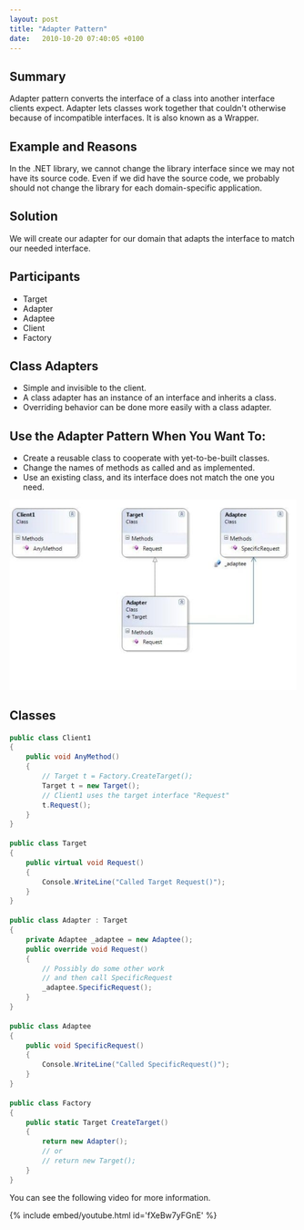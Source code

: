 ```yaml
---
layout: post
title: "Adapter Pattern"
date:   2010-10-20 07:40:05 +0100
---
```


## Summary

Adapter pattern converts the interface of a class into another interface clients expect. Adapter lets classes work together that couldn't otherwise because of incompatible interfaces. It is also known as a Wrapper.

## Example and Reasons

In the .NET library, we cannot change the library interface since we may not have its source code. Even if we did have the source code, we probably should not change the library for each domain-specific application.

## Solution

We will create our adapter for our domain that adapts the interface to match our needed interface.

## Participants
- Target
- Adapter
- Adaptee
- Client
- Factory

## Class Adapters
- Simple and invisible to the client.
- A class adapter has an instance of an interface and inherits a class.
- Overriding behavior can be done more easily with a class adapter.

## Use the Adapter Pattern When You Want To:
- Create a reusable class to cooperate with yet-to-be-built classes.
- Change the names of methods as called and as implemented.
- Use an existing class, and its interface does not match the one you need.

[![image001](/assets/images/2010/05/image001.jpg)](/assets/images/2010/05/image001.jpg)

## Classes

```csharp
public class Client1
{
    public void AnyMethod()
    {
        // Target t = Factory.CreateTarget();
        Target t = new Target();
        // Client1 uses the target interface "Request"
        t.Request();
    }
}

public class Target
{
    public virtual void Request()
    {
        Console.WriteLine("Called Target Request()");
    }
}

public class Adapter : Target
{
    private Adaptee _adaptee = new Adaptee();
    public override void Request()
    {
        // Possibly do some other work
        // and then call SpecificRequest
        _adaptee.SpecificRequest();
    }
}

public class Adaptee
{
    public void SpecificRequest()
    {
        Console.WriteLine("Called SpecificRequest()");
    }
}

public class Factory
{
    public static Target CreateTarget()
    {
        return new Adapter();
        // or
        // return new Target();
    }
}

```

You can see the following video for more information.

{% include embed/youtube.html id='fXeBw7yFGnE' %}
